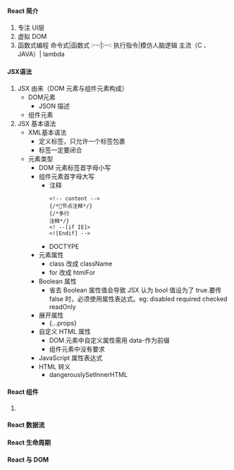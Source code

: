 
#### React 简介
1. 专注 UI层
2. 虚拟 DOM
3. 函数式编程
   命令式|函数式
   :--:|:--:
   执行指令|模仿人脑逻辑
   主流（C 、JAVA）| lambda
#### JSX语法
1. JSX 由来（DOM 元素与组件元素构成）
    - DOM元素
      - JSON 描述
    - 组件元素
2. JSX 基本语法
    - XML基本语法
      - 定义标签，只允许一个标签包裹
      - 标签一定要闭合
    - 元素类型
      - DOM 元素标签首字母小写
      - 组件元素首字母大写
        - 注释
          ```
          <!-- content -->
          {/*节点注释*/}
          {/*多行
          注释*/}
          <! --[if IE]>
          <![Endif] -->
          ``` 
        - DOCTYPE
      - 元素属性 
        - class 改成 className
        - for 改成 htmlFor
      - Boolean 属性
        - 省去 Boolean 属性值会导致 JSX 认为 bool 值设为了 true.要传 false 时，必须使用属性表达式。eg: disabled required checked readOnly
      - 展开属性
        - {...props}
      - 自定义 HTML 属性
        - DOM 元素中自定义属性需用 data-作为前缀
        - 组件元素中没有要求
      - JavaScript 属性表达式
      - HTML 转义
        - dangerouslySetInnerHTML

#### React 组件
1.
#### React 数据流
#### React 生命周期
#### React 与 DOM
